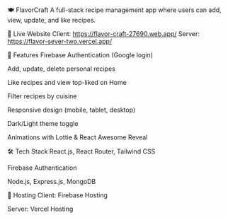 🍽️ FlavorCraft
A full-stack recipe management app where users can add, view, update, and like recipes.

🔗 Live Website
Client: https://flavor-craft-27690.web.app/
Server: https://flavor-sever-two.vercel.app/

🚩 Features
Firebase Authentication (Google login)

Add, update, delete personal recipes

Like recipes and view top-liked on Home

Filter recipes by cuisine

Responsive design (mobile, tablet, desktop)

Dark/Light theme toggle

Animations with Lottie & React Awesome Reveal

🛠️ Tech Stack
React.js, React Router, Tailwind CSS

Firebase Authentication

Node.js, Express.js, MongoDB

📁 Hosting
Client: Firebase Hosting

Server: Vercel Hosting

